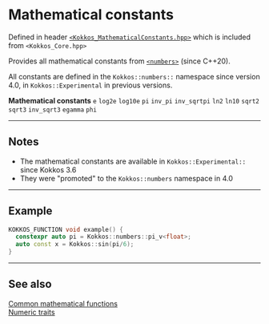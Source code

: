# Mathematical constants

Defined in header [`<Kokkos_MathematicalConstants.hpp>`](https://github.com/kokkos/kokkos/blob/develop/core/src/Kokkos_MathematicalConstants.hpp)
which is included from `<Kokkos_Core.hpp>`

Provides all mathematical constants from [`<numbers>`](https://en.cppreference.com/w/cpp/numeric/constants) (since C++20).

All constants are defined in the `Kokkos::numbers::` namespace since version 4.0, in `Kokkos::Experimental` in previous versions.

**Mathematical constants**
`e`
`log2e`
`log10e`
`pi`
`inv_pi`
`inv_sqrtpi`
`ln2`
`ln10`
`sqrt2`
`sqrt3`
`inv_sqrt3`
`egamma`
`phi`

---

## Notes
* The mathematical constants are available in `Kokkos::Experimental::` since Kokkos 3.6
* They were "promoted" to the `Kokkos::numbers` namespace in 4.0

---

## Example

```C++
KOKKOS_FUNCTION void example() {
  constexpr auto pi = Kokkos::numbers::pi_v<float>;
  auto const x = Kokkos::sin(pi/6);
}
```

---

## See also
[Common mathematical functions](mathematical-functions)  
[Numeric traits](numeric-traits)  
